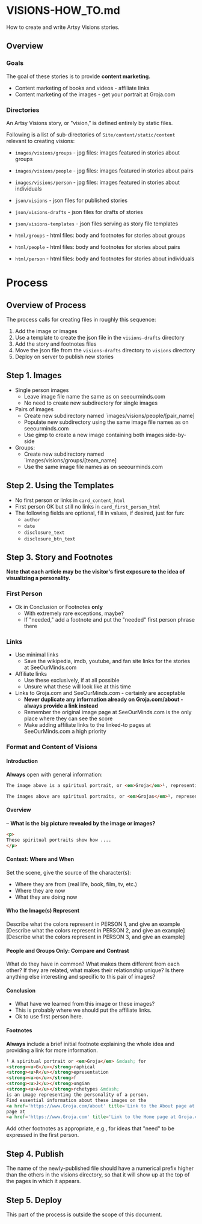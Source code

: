 
# VISIONS-HOW_TO.md

How to create and write Artsy Visions stories.

## Overview

### Goals

The goal of these stories is to provide **content marketing.**

- Content marketing of books and videos - affiliate links
- Content marketing of the images - get your portrait at Groja.com

### Directories

An Artsy Visions story, or "vision," is defined entirely by static files.

Following is a list of sub-directories of `Site/content/static/content`
relevant to creating visions:

- `images/visions/groups` - jpg files: images featured in stories about groups
- `images/visions/people` - jpg files: images featured in stories about pairs
- `images/visions/person` - jpg files: images featured in stories about individuals

- `json/visions` - json files for published stories
- `json/visions-drafts` - json files for drafts of stories
- `json/visions-templates` - json files serving as story file templates

- `html/groups` - html files: body and footnotes for stories about groups
- `html/people` - html files: body and footnotes for stories about pairs
- `html/person` - html files: body and footnotes for stories about individuals

# Process

## Overview of Process

The process calls for creating files in roughly this sequence:

1. Add the image or images
2. Use a template to create the json file in the `visions-drafts` directory
3. Add the story and footnotes files
4. Move the json file from the `visions-drafts` directory to `visions` directory
5. Deploy on server to publish new stories

## Step 1. Images

- Single person images
  - Leave image file name the same as on seeourminds.com
  - No need to create new subdirectory for single images
- Pairs of images
  - Create new subdirectory named `images/visions/people/[pair_name]
  - Populate new subdirectory using the same image file names as on seeourminds.com
  - Use gimp to create a new image containing both images side-by-side
- Groups:
  - Create new subdirectory named `images/visions/groups/[team_name]
  - Use the same image file names as on seeourminds.com

## Step 2. Using the Templates

- No first person or links in `card_content_html`
- First person OK but still no links in `card_first_person_html`
- The following fields are optional, fill in values, if desired, just for fun:
  - `author`
  - `date`
  - `disclosure_text`
  - `disclosure_btn_text`

## Step 3. Story and Footnotes

**Note that each article may be the visitor's first exposure to the idea of visualizing a personality.**

### First Person

- Ok in Conclusion or Footnotes **only**
  - With extremely rare exceptions, maybe?
  - If "needed," add a footnote and put the "needed" first person phrase there

### Links

- Use minimal links
  - Save the wikipedia, imdb, youtube, and fan site links for the stories at SeeOurMinds.com
- Affiliate links
  - Use these exclusively, if at all possible
  - Unsure what these will look like at this time
- Links to Groja.com and SeeOurMinds.com - certainly are acceptable
  - **Never duplicate any information already on Groja.com/about - always provide a link instead**
  - Remember the original image page at SeeOurMinds.com is the only place where they can see the score
  - Make adding affiliate links to the linked-to pages at SeeOurMinds.com a high priority

### Format and Content of Visions

#### Introduction

**Always** open with general information:

```html
The image above is a spiritual portrait, or <em>Groja</em>¹, representing the personality of___.
```

```html
The images above are spiritual portraits, or <em>Grojas</em>¹, representing the personalities of ___, ___, and ___.
```

#### Overview

– **What is the big picture revealed by the image or images?**

```html
<p>
These spiritual portraits show how ....
</p>
```

#### Context: Where and When

Set the scene, give the source of the character(s):

- Where they are from (real life, book, film, tv, etc.)
- Where they are now
- What they are doing now

#### Who the Image(s) Represent

Describe what the colors represent in PERSON 1, and give an example
[Describe what the colors represent in PERSON 2, and give an example]
[Describe what the colors represent in PERSON 3, and give an example]

#### People and Groups Only: Compare and Contrast

What do they have in common?
What makes them different from each other?
If they are related, what makes their relationship unique?
Is there anything else interesting and specific to this pair of images?

#### Conclusion

- What have we learned from this image or these images?
- This is probably where we should put the affiliate links.
- Ok to use first person here.

#### Footnotes

**Always** include a brief initial footnote explaining the whole idea and providing a link for more information.

```html
¹ A spiritual portrait or <em>Groja</em> &mdash; for
<strong><u>G</u></strong>raphical
<strong><u>R</u></strong>epresentation
<strong><u>o</u></strong>f
<strong><u>J</u></strong>ungian
<strong><u>A</u></strong>rchetypes &mdash;
is an image representing the personality of a person.
Find essential information about these images on the
<a href='https://www.Groja.com/about' title='Link to the About page at Groja.com' target='_blank'>About</a>
page at
<a href='https://www.Groja.com' title='Link to the Home page at Groja.com' target='_blank'>Groja.com</a>.
```

Add other footnotes as appropriate, e.g., for ideas that "need" to be expressed in the first person.

## Step 4. Publish

The name of the newly-published file should have a numerical prefix higher than the others in
the visions directory, so that it will show up at the top of the pages in which it appears.

## Step 5. Deploy

This part of the process is outside the scope of this document.
